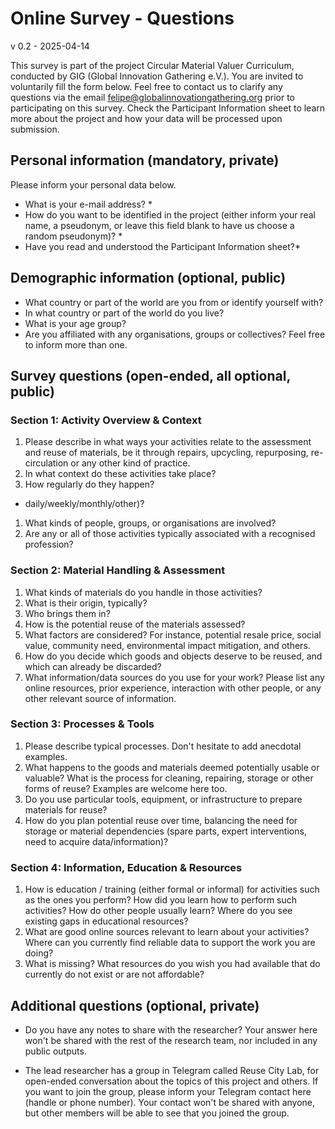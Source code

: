 # Online Survey - Questions

v 0.2 - 2025-04-14

This survey is part of the project Circular Material Valuer Curriculum, conducted by GIG (Global Innovation Gathering e.V.). You are invited to voluntarily fill the form below. Feel free to contact us to clarify any questions via the email felipe@globalinnovationgathering.org prior to participating on this survey. Check the Participant Information sheet to learn more about the project and how your data will be processed upon submission.

## Personal information (mandatory, private)

Please inform your personal data below.

- What is your e-mail address? *
- How do you want to be identified in the project (either inform your real name, a pseudonym, or leave this field blank to have us choose a random pseudonym)? *
- Have you read and understood the Participant Information sheet?*

## Demographic information (optional, public)

- What country or part of the world are you from or identify yourself with?
- In what country or part of the world do you live?
- What is your age group?
- Are you affiliated with any organisations, groups or collectives? Feel free to inform more than one.

## Survey questions (open-ended, all optional, public)

### Section 1: Activity Overview & Context

1. Please describe in what ways your activities relate to the assessment and reuse of materials, be it through repairs, upcycling, repurposing, re-circulation or any other kind of practice.
1. In what context do these activities take place?
1. How regularly do they happen?
  - daily/weekly/monthly/other)?
1. What kinds of people, groups, or organisations are involved?
1. Are any or all of those activities typically associated with a recognised profession?

### Section 2: Material Handling & Assessment

1. What kinds of materials do you handle in those activities?
1. What is their origin, typically?
1. Who brings them in?
1. How is the potential reuse of the materials assessed?
1. What factors are considered? For instance, potential resale price, social value, community need, environmental impact mitigation, and others.
1. How do you decide which goods and objects deserve to be reused, and which can already be discarded?
1. What information/data sources do you use for your work? Please list any online resources, prior experience, interaction with other people, or any other relevant source of information.

### Section 3: Processes & Tools

1. Please describe typical processes. Don't hesitate to add anecdotal examples.
1. What happens to the goods and materials deemed potentially usable or valuable? What is the process for cleaning, repairing, storage or other forms of reuse? Examples are welcome here too.
1. Do you use particular tools, equipment, or infrastructure to prepare materials for reuse?
1. How do you plan potential reuse over time, balancing the need for storage or material dependencies (spare parts, expert interventions, need to acquire data/information)?

### Section 4: Information, Education & Resources

1. How is education / training (either formal or informal) for activities such as the ones you perform? How did you learn how to perform such activities? How do other people usually learn? Where do you see existing gaps in educational resources?
1. What are good online sources relevant to learn about your activities? Where can you currently find reliable data to support the work you are doing?
1. What is missing? What resources do you wish you had available that do currently do not exist or are not affordable?


## Additional questions (optional, private)

- Do you have any notes to share with the researcher? Your answer here won't be shared with the rest of the research team, nor included in any public outputs.

- The lead researcher has a group in Telegram called Reuse City Lab, for open-ended conversation about the topics of this project and others. If you want to join the group, please inform your Telegram contact here (handle or phone number). Your contact won't be shared with anyone, but other members will be able to see that you joined the group.